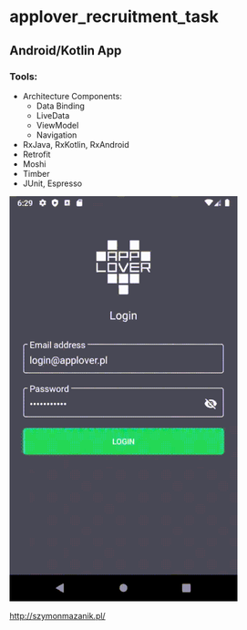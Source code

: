 # applover_recruitment_task
## Android/Kotlin App
### Tools: 
* Architecture Components: 
	- Data Binding
	- LiveData
	- ViewModel
	- Navigation
* RxJava, RxKotlin, RxAndroid
* Retrofit
* Moshi
* Timber
* JUnit, Espresso

![Gif](demo/applover_demo.gif)

http://szymonmazanik.pl/
